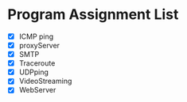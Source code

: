 # Program Assignment List

- [x] ICMP ping
- [x] proxyServer
- [x] SMTP
- [x] Traceroute
- [x] UDPping
- [x] VideoStreaming
- [x] WebServer
